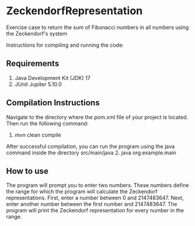 # ZeckendorfRepresentation
Exercise case to return the sum of Fibonacci numbers in all numbers using the Zeckendorf's system

Instructions for compiling and running the code:

## Requirements

1. Java Development Kit (JDK) 17
2. JUnit Jupiter 5.10.0


## Compilation Instructions

Navigate to the directory where the pom.xml file of your project is located. Then run the following command:
1. mvn clean compile

After successful compilation, you can run the program using the java command inside the directory src/main/java
2. java org.example.main


## How to use

The program will prompt you to enter two numbers. 
These numbers define the range for which the program will calculate the Zeckendorf representations.
First, enter a number between 0 and 2147483647.
Next, enter another number between the first number and 2147483647.
The program will print the Zeckendorf representation for every number in the range.


